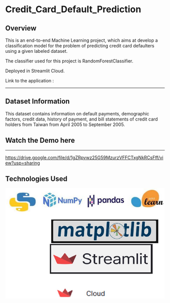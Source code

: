 # Credit_Card_Default_Prediction

 
## Overview

This is an end-to-end Machine Learning project, which aims at develop a classification model for the problem of predicting credit card defaulters using a given labeled dataset.

The classifier used for this project is RandomForestClassifier.

Deployed in Streamlit Cloud.

Link to the application :
*****************************

## Dataset Information
This dataset contains information on default payments, demographic factors, credit data, history of payment, and bill statements of credit card holders
from Taiwan from April 2005 to September 2005.

 ## Watch the Demo here
******************************
https://drive.google.com/file/d/1gZRpvwz25G59MzurzVFFCTxgNkRCsFff/view?usp=sharing



## Technologies Used

![image](Capture.JPG)

